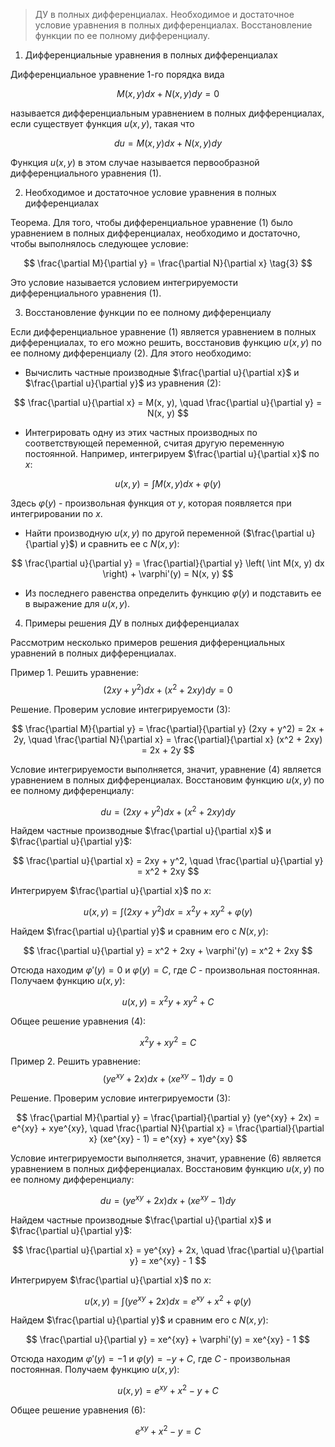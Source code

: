>ДУ в полных дифференциалах. Необходимое и достаточное условие уравнения в полных дифференциалах. Восстановление функции по ее полному дифференциалу.

1. Дифференциальные уравнения в полных дифференциалах

Дифференциальное уравнение 1-го порядка вида

$$
M(x, y) dx + N(x, y) dy = 0 \tag{1}
$$

называется дифференциальным уравнением в полных дифференциалах, если существует функция $u(x, y)$, такая что

$$
du = M(x, y) dx + N(x, y) dy \tag{2}
$$

Функция $u(x, y)$ в этом случае называется первообразной дифференциального уравнения (1).

2. Необходимое и достаточное условие уравнения в полных дифференциалах

Теорема. Для того, чтобы дифференциальное уравнение (1) было уравнением в полных дифференциалах, необходимо и достаточно, чтобы выполнялось следующее условие:

$$
\frac{\partial M}{\partial y} = \frac{\partial N}{\partial x} \tag{3}
$$

Это условие называется условием интегрируемости дифференциального уравнения (1).

3. Восстановление функции по ее полному дифференциалу

Если дифференциальное уравнение (1) является уравнением в полных дифференциалах, то его можно решить, восстановив функцию $u(x, y)$ по ее полному дифференциалу (2). Для этого необходимо:

- Вычислить частные производные $\frac{\partial u}{\partial x}$ и $\frac{\partial u}{\partial y}$ из уравнения (2):

$$
\frac{\partial u}{\partial x} = M(x, y), \quad \frac{\partial u}{\partial y} = N(x, y)
$$

- Интегрировать одну из этих частных производных по соответствующей переменной, считая другую переменную постоянной. Например, интегрируем $\frac{\partial u}{\partial x}$ по $x$:

$$
u(x, y) = \int M(x, y) dx + \varphi(y)
$$

Здесь $\varphi(y)$ - произвольная функция от $y$, которая появляется при интегрировании по $x$.

- Найти производную $u(x, y)$ по другой переменной ($\frac{\partial u}{\partial y}$) и сравнить ее с $N(x, y)$:

$$
\frac{\partial u}{\partial y} = \frac{\partial}{\partial y} \left( \int M(x, y) dx \right) + \varphi'(y) = N(x, y)
$$

- Из последнего равенства определить функцию $\varphi(y)$ и подставить ее в выражение для $u(x, y)$.

4. Примеры решения ДУ в полных дифференциалах

Рассмотрим несколько примеров решения дифференциальных уравнений в полных дифференциалах.

Пример 1. Решить уравнение:
$$
(2xy + y^2) dx + (x^2 + 2xy) dy = 0 \tag{4}
$$

Решение. Проверим условие интегрируемости (3):

$$
\frac{\partial M}{\partial y} = \frac{\partial}{\partial y} (2xy + y^2) = 2x + 2y, \quad \frac{\partial N}{\partial x} = \frac{\partial}{\partial x} (x^2 + 2xy) = 2x + 2y
$$

Условие интегрируемости выполняется, значит, уравнение (4) является уравнением в полных дифференциалах. Восстановим функцию $u(x, y)$ по ее полному дифференциалу:

$$
du = (2xy + y^2) dx + (x^2 + 2xy) dy
$$

Найдем частные производные $\frac{\partial u}{\partial x}$ и $\frac{\partial u}{\partial y}$:

$$
\frac{\partial u}{\partial x} = 2xy + y^2, \quad \frac{\partial u}{\partial y} = x^2 + 2xy
$$

Интегрируем $\frac{\partial u}{\partial x}$ по $x$:

$$
u(x, y) = \int (2xy + y^2) dx = x^2y + xy^2 + \varphi(y)
$$

Найдем $\frac{\partial u}{\partial y}$ и сравним его с $N(x, y)$:

$$
\frac{\partial u}{\partial y} = x^2 + 2xy + \varphi'(y) = x^2 + 2xy
$$

Отсюда находим $\varphi'(y) = 0$ и $\varphi(y) = C$, где $C$ - произвольная постоянная. Получаем функцию $u(x, y)$:

$$
u(x, y) = x^2y + xy^2 + C
$$

Общее решение уравнения (4):

$$
x^2y + xy^2 = C \tag{5}
$$

Пример 2. Решить уравнение:
$$
(ye^{xy} + 2x) dx + (xe^{xy} - 1) dy = 0 \tag{6}
$$

Решение. Проверим условие интегрируемости (3):

$$
\frac{\partial M}{\partial y} = \frac{\partial}{\partial y} (ye^{xy} + 2x) = e^{xy} + xye^{xy}, \quad \frac{\partial N}{\partial x} = \frac{\partial}{\partial x} (xe^{xy} - 1) = e^{xy} + xye^{xy}
$$

Условие интегрируемости выполняется, значит, уравнение (6) является уравнением в полных дифференциалах. Восстановим функцию $u(x, y)$ по ее полному дифференциалу:

$$
du = (ye^{xy} + 2x) dx + (xe^{xy} - 1) dy
$$

Найдем частные производные $\frac{\partial u}{\partial x}$ и $\frac{\partial u}{\partial y}$:

$$
\frac{\partial u}{\partial x} = ye^{xy} + 2x, \quad \frac{\partial u}{\partial y} = xe^{xy} - 1
$$

Интегрируем $\frac{\partial u}{\partial x}$ по $x$:

$$
u(x, y) = \int (ye^{xy} + 2x) dx = e^{xy} + x^2 + \varphi(y)
$$

Найдем $\frac{\partial u}{\partial y}$ и сравним его с $N(x, y)$:

$$
\frac{\partial u}{\partial y} = xe^{xy} + \varphi'(y) = xe^{xy} - 1
$$

Отсюда находим $\varphi'(y) = -1$ и $\varphi(y) = -y + C$, где $C$ - произвольная постоянная. Получаем функцию $u(x, y)$:

$$
u(x, y) = e^{xy} + x^2 - y + C
$$

Общее решение уравнения (6):

$$
e^{xy} + x^2 - y = C \tag{7}
$$


